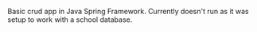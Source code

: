Basic crud app in Java Spring Framework.
Currently doesn't run as it was setup to work with a school database.
